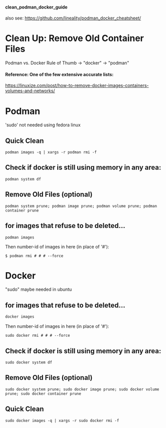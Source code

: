 #### clean_podman_docker_guide
also see: https://github.com/lineality/podman_docker_cheatsheet/

# Clean Up: Remove Old Container Files

Podman vs. Docker Rule of Thumb -> "docker" -> "podman" 

#### Reference: One of the few extensive accurate lists:
https://linuxize.com/post/how-to-remove-docker-images-containers-volumes-and-networks/


# Podman
'sudo' not needed using fedora linux

## Quick Clean
```
podman images -q | xargs -r podman rmi -f
```

## Check if docker is still using memory in any area:
```
podman system df
```

## Remove Old Files (optional)
```
podman system prune; podman image prune; podman volume prune; podman container prune
```

## for images that refuse to be deleted...
```
podman images
```
Then number-id of images in here (in place of '#'):
```
$ podman rmi # # # --force 
```





# Docker 
"sudo" maybe needed in ubuntu


## for images that refuse to be deleted...
```bash
docker images
```
Then number-id of images in here (in place of '#'):
```
sudo docker rmi # # # --force 
```

## Check if docker is still using memory in any area:
```
sudo docker system df
```

## Remove Old Files (optional)
```
sudo docker system prune; sudo docker image prune; sudo docker volume prune; sudo docker container prune
```

## Quick Clean
```
sudo docker images -q | xargs -r sudo docker rmi -f
```
